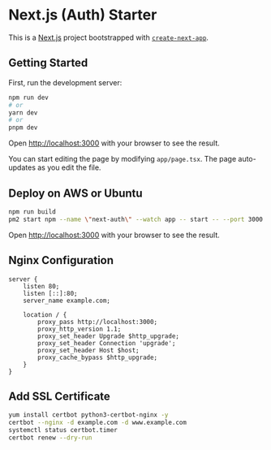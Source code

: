 # Next.js (Auth) Starter

This is a [Next.js](https://nextjs.org/) project bootstrapped with [`create-next-app`](https://github.com/vercel/next.js/tree/canary/packages/create-next-app).

## Getting Started

First, run the development server:

```bash
npm run dev
# or
yarn dev
# or
pnpm dev
```

Open [http://localhost:3000](http://localhost:3000) with your browser to see the result.

You can start editing the page by modifying `app/page.tsx`. The page auto-updates as you edit the file.

## Deploy on AWS or Ubuntu

```bash
npm run build
pm2 start npm --name \"next-auth\" --watch app -- start -- --port 3000
```

Open [http://localhost:3000](http://localhost:3000) with your browser to see the result.

## Nginx Configuration

```nginx
server {
    listen 80;
    listen [::]:80;
    server_name example.com;
    
    location / {
        proxy_pass http://localhost:3000;
        proxy_http_version 1.1;
        proxy_set_header Upgrade $http_upgrade;
        proxy_set_header Connection 'upgrade';
        proxy_set_header Host $host;
        proxy_cache_bypass $http_upgrade;
    }
}
```

## Add SSL Certificate

```bash
yum install certbot python3-certbot-nginx -y
certbot --nginx -d example.com -d www.example.com
systemctl status certbot.timer
certbot renew --dry-run
```
